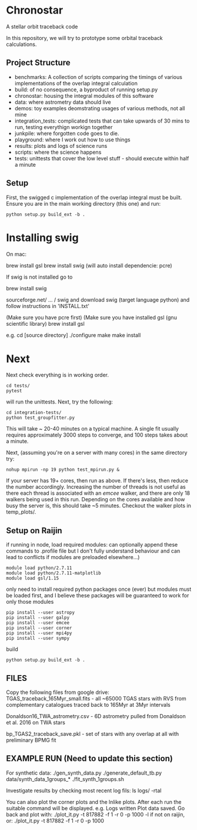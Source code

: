 # Chronostar
A stellar orbit traceback code

In this repository, we will try to prototype some orbital traceback calculations.

## Project Structure
- benchmarks: A collection of scripts comparing the timings of various
implementations of the overlap integral calculation
- build: of no consequence, a byproduct of running setup.py
- chronostar: housing the integral modules of this software
- data: where astrometry data should live
- demos: toy examples deomstrating usages of various methods, not all
mine
- integration_tests: complicated tests that can take upwards of
30 mins to run, testing everythign workign together
- junkpile: where forgotten code goes to die.
- playground: where I work out how to use things
- results: plots and logs of science runs
- scripts: where the science happens
- tests: unittests that cover the low level stuff - should execute within
half a minute

## Setup
First, the swigged c implementation of the overlap integral must be built.
Ensure you are in the main working directory (this one) and run:

	python setup.py build_ext -b .

# Installing swig
On mac:

brew install gsl
brew install swig (will auto install dependencie: pcre)

If swig is not installed go to

brew install swig

sourceforge.net/ ... / swig
and download swig (target language python)
and follow instructions in 'INSTALL.txt'

(Make sure you have pcre first)
(Make sure you have installed gsl (gnu scientific library)
brew install gsl

e.g.
cd [source directory]
./configure
make
make install


# Next	

Next check everything is in working order. 

    cd tests/
    pytest
    
will run the unittests.
Next, try the following:

    cd integration-tests/
    python test_groupfitter.py
   
This will take ~ 20-40 minutes on a typical machine. A single fit usually
requires approximately 3000 steps to converge, and 100 steps takes about a minute.

Next, (assuming you're on a server with many cores) in the same directory try:

    nohup mpirun -np 19 python test_mpirun.py &
    
If your server has 19+ cores, then run as above. If there's less, then reduce
the number accordingly. Increasing the number of threads is not useful as there
each thread is associated with an *emcee* walker, and there are only 18 walkers
being used in this run. Depending on the cores available and how busy the server
is, this should take ~5 minutes. Checkout the walker plots in temp_plots/.

## Setup on Raijin
if running in node, load required modules:
	can optionally append these commands to .profile file
	but I don't fully understand behaviour and can lead to
	conflicts if modules are preloaded elsewhere...)
	
	module load python/2.7.11
	module load python/2.7.11-matplotlib
	module load gsl/1.15
	
only need to install required python packages once (ever)
but modules must be loaded first, and I believe these packages
will be guaranteed to work for only those modules

	pip install --user astropy
	pip install --user galpy
	pip install --user emcee
	pip install --user corner
	pip install --user mpi4py
	pip install --user sympy

build

	python setup.py build_ext -b .

## FILES

Copy the following files from google drive:
  TGAS_traceback_165Myr_small.fits
    - all ~65000 TGAS stars with RVS from complementary catalogues
      traced back to 165Myr at 3Myr intervals

  Donaldson16_TWA_astrometry.csv
    - 6D astrometry pulled from Donaldson et al. 2016 on TWA stars
  
  bp_TGAS2_traceback_save.pkl
    - set of stars with any overlap at all with preliminary BPMG fit


## EXAMPLE RUN (Need to update this section)
For synthetic data:
./gen_synth_data.py
./generate_default_tb.py data/synth_data_1groups_*
./fit_synth_1groups.sh 

Investigate results by checking most recent log fils:
ls logs/ -rtal

You can also plot the corner plots and the lnlike plots. After each run the
suitable command will be displayed. e.g.
Logs written
Plot data saved. Go back and plot with:
./plot_it.py -t 817882 -f 1 -r 0 -p 1000 -l
   if not on raijin, or:
./plot_it.py -t 817882 -f 1 -r 0 -p 1000
